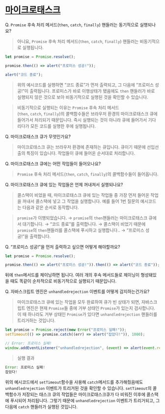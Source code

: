 # [마이크로태스크](https://ko.javascript.info/microtask-queue)

Q. `Promise` 후속 처리 메서드(`then`, `catch`, `finally`) 핸들러는 동기적으로 실행되나요?

> 아니요, `Promise` 후속 처리 메서드(`then`, `catch`, `finally`) 핸들러는 비동기적으로 실행됩니다.

```js
let promise = Promise.resolve();

promise.then(() => alert("프로미스 성공!"));

alert("코드 종료");
```

> 위의 예시코드를 실행하면 “코드 종료”가 먼저 출력되고, 그 다음에 “프로미스 성공!”이 출력됩니다. 프로미스가 바로 이행상태가 됐음에도 `then` 핸들러가 바로 실행되지 않은 것으로 보아 비동기적으로 실행된 것을 확인할 수 있습니다.

> 비동기적으로 실행되는 이유는 `Promise` 후속 처리 메서드(`then`, `catch`, `finally`)의 콜백함수들은 브라우저 환경의 마이크로태스크 큐에 들어가서 처리되기 때문입니다. 즉시 실행되는 것이 아니라 큐에 들어가서 기다리다가 모든 코드를 실행한 후에 실행됩니다.

Q. 마이크로태스크 큐가 무엇인가요?

> 마이크로태스크 큐는 브라우저 환경에 존재하는 큐입니다. 큐이기 때문에 선입선출의 특징이 있습니다. 작업들이 큐에 들어온 순서대로 처리합니다.

Q. 마이크로태스크 큐에는 어떤 작업들이 들어오나요?

> `Promise` 후속 처리 메서드(`then`, `catch`, `finally`)의 콜백함수들이 들어옵니다.

Q. 마이크로태스크 큐에 있는 작업들은 언제 꺼내져서 실행되나요?

> 콜스택이 비었을 때, 마이크로태스크 큐에 있는 작업들 중 가장 먼저 들어온 작업을 꺼내서 콜스택에 넣고 그 작업을 실행합니다. 예를 들어 1번 질문의 예시코드는 다음과 같은 순서로 동작합니다.

> `promise`가 이행되었습니다. → `promise`의 `then`핸들러는 마이크로태스크 큐에서 대기합니다. → “코드 종료”를 출력합니다. → 콜스택이 비었기 때문에 `promise`의 `then`핸들러를 콜스택에 푸시하고 실행합니다.. → “프로미스 성공!”을 출력합니다.

Q. “프로미스 성공!”을 먼저 출력하고 싶으면 어떻게 해야할까요?

```js
let promise = Promise.resolve();

promise.then(() => alert("프로미스 성공!")).then(() => alert("코드 종료"));
```

뒤에 `then`메서드를 체이닝하면 됩니다. 여러 개의 후속 메서드들로 체이닝이 형성돼있을 때도 똑같이 순차적으로 비동기적으로 실행되기 때문입니다.

Q. 자바스크립트 엔진은 `unhandledrejection` 이벤트를 어떻게 감지하는건가요?

> 마이크로태스크 큐에 있는 작업을 모두 완료하여 큐가 빈 상태가 되면, 자바스크립트 엔진은 현재 `Promise`들 중에 거부 상태인 `Promise`가 있는지 검사합니다. 이 때 하나라도 거부 상태인 `Promise`가 있다면 `unhandledrejection` 핸들러를 트리거하는 것입니다.

```js
let promise = Promise.reject(new Error("프로미스 실패!"));
setTimeout(() => promise.catch((err) => alert("잡았다!")), 1000);

// Error: 프로미스 실패!
window.addEventListener("unhandledrejection", (event) => alert(event.reason));
```

> 실행 결과

```js
Error: 프로미스 실패!
잡았다!
```

위의 예시코드에서 `setTimeout`함수을 사용해 `catch`메서드를 추가해줬음에도 `unhandledrejection` 이벤트가 트리거된 것을 확인할 수 있습니다. `setTimeout`의 콜백함수가 저장되는 태스크 큐의 작업들은 마이크로태스크큐가 다 비워진 이후에 콜스택에 푸시되어 처리됩니다. 그렇기 때문에 `unhandledrejection` 이벤트가 트리거되고, 그 다음에 `catch` 핸들러가 실행된 것입니다.
